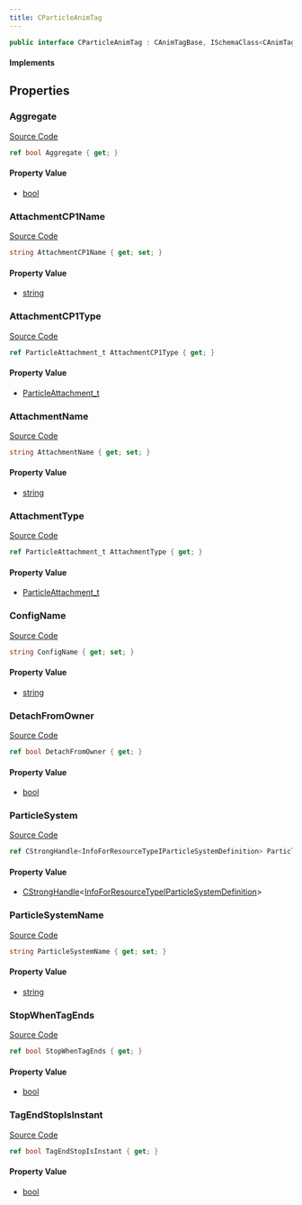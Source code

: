 ```yaml
---
title: CParticleAnimTag
---
```


```csharp
public interface CParticleAnimTag : CAnimTagBase, ISchemaClass<CAnimTagBase>, ISchemaClass<CParticleAnimTag>, ISchemaField, ISchemaClass, INativeHandle
```

#### Implements

## Properties

### Aggregate

[Source Code](https://github.com/swiftly-solution/swiftlys2/blob/main/managed/src/SwiftlyS2.Generated/Schemas/Interfaces/CParticleAnimTag.cs#L25)

```csharp
ref bool Aggregate { get; }
```

#### Property Value

- [bool](https://learn.microsoft.com/dotnet/api/system.boolean)

### AttachmentCP1Name

[Source Code](https://github.com/swiftly-solution/swiftlys2/blob/main/managed/src/SwiftlyS2.Generated/Schemas/Interfaces/CParticleAnimTag.cs#L35)

```csharp
string AttachmentCP1Name { get; set; }
```

#### Property Value

- [string](https://learn.microsoft.com/dotnet/api/system.string)

### AttachmentCP1Type

[Source Code](https://github.com/swiftly-solution/swiftlys2/blob/main/managed/src/SwiftlyS2.Generated/Schemas/Interfaces/CParticleAnimTag.cs#L37)

```csharp
ref ParticleAttachment_t AttachmentCP1Type { get; }
```

#### Property Value

- [ParticleAttachment_t](/docs/api/shared/schemadefinitions/particleattachment_t)

### AttachmentName

[Source Code](https://github.com/swiftly-solution/swiftlys2/blob/main/managed/src/SwiftlyS2.Generated/Schemas/Interfaces/CParticleAnimTag.cs#L31)

```csharp
string AttachmentName { get; set; }
```

#### Property Value

- [string](https://learn.microsoft.com/dotnet/api/system.string)

### AttachmentType

[Source Code](https://github.com/swiftly-solution/swiftlys2/blob/main/managed/src/SwiftlyS2.Generated/Schemas/Interfaces/CParticleAnimTag.cs#L33)

```csharp
ref ParticleAttachment_t AttachmentType { get; }
```

#### Property Value

- [ParticleAttachment_t](/docs/api/shared/schemadefinitions/particleattachment_t)

### ConfigName

[Source Code](https://github.com/swiftly-solution/swiftlys2/blob/main/managed/src/SwiftlyS2.Generated/Schemas/Interfaces/CParticleAnimTag.cs#L21)

```csharp
string ConfigName { get; set; }
```

#### Property Value

- [string](https://learn.microsoft.com/dotnet/api/system.string)

### DetachFromOwner

[Source Code](https://github.com/swiftly-solution/swiftlys2/blob/main/managed/src/SwiftlyS2.Generated/Schemas/Interfaces/CParticleAnimTag.cs#L23)

```csharp
ref bool DetachFromOwner { get; }
```

#### Property Value

- [bool](https://learn.microsoft.com/dotnet/api/system.boolean)

### ParticleSystem

[Source Code](https://github.com/swiftly-solution/swiftlys2/blob/main/managed/src/SwiftlyS2.Generated/Schemas/Interfaces/CParticleAnimTag.cs#L17)

```csharp
ref CStrongHandle<InfoForResourceTypeIParticleSystemDefinition> ParticleSystem { get; }
```

#### Property Value

- [CStrongHandle](/docs/api/shared/natives/cstronghandle-1)<[InfoForResourceTypeIParticleSystemDefinition](/docs/api/shared/schemadefinitions/infoforresourcetypeiparticlesystemdefinition)>

### ParticleSystemName

[Source Code](https://github.com/swiftly-solution/swiftlys2/blob/main/managed/src/SwiftlyS2.Generated/Schemas/Interfaces/CParticleAnimTag.cs#L19)

```csharp
string ParticleSystemName { get; set; }
```

#### Property Value

- [string](https://learn.microsoft.com/dotnet/api/system.string)

### StopWhenTagEnds

[Source Code](https://github.com/swiftly-solution/swiftlys2/blob/main/managed/src/SwiftlyS2.Generated/Schemas/Interfaces/CParticleAnimTag.cs#L27)

```csharp
ref bool StopWhenTagEnds { get; }
```

#### Property Value

- [bool](https://learn.microsoft.com/dotnet/api/system.boolean)

### TagEndStopIsInstant

[Source Code](https://github.com/swiftly-solution/swiftlys2/blob/main/managed/src/SwiftlyS2.Generated/Schemas/Interfaces/CParticleAnimTag.cs#L29)

```csharp
ref bool TagEndStopIsInstant { get; }
```

#### Property Value

- [bool](https://learn.microsoft.com/dotnet/api/system.boolean)

